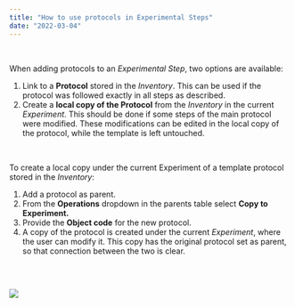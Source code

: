 ```yaml
---
title: "How to use protocols in Experimental Steps"
date: "2022-03-04"
---
```


 

When adding protocols to an _Experimental Step_, two options are available:

1. Link to a **Protocol** stored in the _Inventory_. This can be used if the protocol was followed exactly in all steps as described.
2. Create a **local copy of the Protocol** from the _Inventory_ in the current _Experiment_. This should be done if some steps of the main protocol were modified. These modifications can be edited in the local copy of the protocol, while the template is left untouched.

 

To create a local copy under the current Experiment of a template protocol stored in the _Inventory_:

1. Add a protocol as parent.
2. From the **Operations** dropdown in the parents table select **Copy to Experiment.**
3. Provide the **Object code** for the new protocol.
4. A copy of the protocol is created under the current _Experiment_, where the user can modify it. This copy has the original protocol set as parent, so that connection between the two is clear.

 

## ![](https://openbis.ch/wp-content/uploads/2022/03/copy-protocol-exp-step-1024x233.png)
